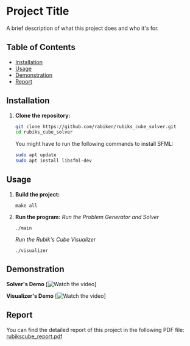 # Project Title

A brief description of what this project does and who it's for.

## Table of Contents

- [Installation](#installation)
- [Usage](#usage)
- [Demonstration](#demonstration)
- [Report](#report)

## Installation

1. **Clone the repository:**
    ```sh
    git clone https://github.com/rabiken/rubiks_cube_solver.git
    cd rubiks_cube_solver
    ```
    You might have to run the following commands to install SFML:
    ```bash
    sudo apt update
    sudo apt install libsfml-dev
    ```

## Usage

1. **Build the project:**
    ```
    make all
    ```

2. **Run the program:**
   *Run the Problem Generator and Solver*
    ```
    ./main
    ```
   *Run the Rubik's Cube Visualizer*
   ```
   ./visualizer
   ```

## Demonstration
**Solver's Demo**
[![Watch the video](https://youtu.be/bACsZ3cwTiQ)]

**Visualizer's Demo**
[![Watch the video](https://youtu.be/vmGqHDfnWIs)]

## Report
You can find the detailed report of this project in the following PDF file:
[rubikscube_report.pdf](rubikscube_report.pdf)
